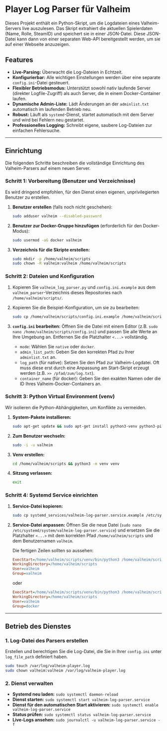 # Player Log Parser für Valheim

Dieses Projekt enthält ein Python-Skript, um die Logdateien eines Valheim-Servers live auszulesen. Das Skript extrahiert die aktuellen Spielerdaten (Name, Rolle, SteamID) und speichert sie in einer JSON-Datei. Diese JSON-Datei kann dann von einer separaten Web-API bereitgestellt werden, um sie auf einer Webseite anzuzeigen.

## Features

-   **Live-Parsing:** Überwacht die Log-Dateien in Echtzeit.
-   **Konfigurierbar:** Alle wichtigen Einstellungen werden über eine separate `config.ini`-Datei gesteuert.
-   **Flexibler Betriebsmodus:** Unterstützt sowohl nativ laufende Server (direkter Logfile-Zugriff) als auch Server, die in einem Docker-Container laufen.
-   **Dynamische Admin-Liste:** Lädt Änderungen an der `adminlist.txt` automatisch im laufenden Betrieb neu.
-   **Robust:** Läuft als `systemd`-Dienst, startet automatisch mit dem Server und wird bei Fehlern neu gestartet.
-   **Professionelles Logging:** Schreibt eigene, saubere Log-Dateien zur einfachen Fehlersuche.

---

## Einrichtung

Die folgenden Schritte beschreiben die vollständige Einrichtung des Valheim-Parsers auf einem neuen Server.

### Schritt 1: Vorbereitung (Benutzer und Verzeichnisse)

Es wird dringend empfohlen, für den Dienst einen eigenen, unprivilegierten Benutzer zu erstellen.

1.  **Benutzer erstellen** (falls noch nicht geschehen):
    ```bash
    sudo adduser valheim --disabled-password
    ```

2.  **Benutzer zur Docker-Gruppe hinzufügen** (erforderlich für den Docker-Modus):
    ```bash
    sudo usermod -aG docker valheim
    ```

3.  **Verzeichnis für die Skripte erstellen:**
    ```bash
    sudo mkdir -p /home/valheim/scripts
    sudo chown -R valheim:valheim /home/valheim/scripts
    ```

### Schritt 2: Dateien und Konfiguration

1.  Kopieren Sie `valheim_log_parser.py` und `config.ini.example` aus dem `valheim_parser`-Verzeichnis dieses Repositories nach `/home/valheim/scripts/`.

2.  Kopieren Sie die Beispiel-Konfiguration, um sie zu bearbeiten:
    ```bash
    sudo cp /home/valheim/scripts/config.ini.example /home/valheim/scripts/config.ini
    ```

3.  **`config.ini` bearbeiten:**
    Öffnen Sie die Datei mit einem Editor (z.B. `sudo nano /home/valheim/scripts/config.ini`) und passen Sie alle Werte an Ihre Umgebung an. Entfernen Sie die Platzhalter `<...>` vollständig.
    -   `mode`: Wählen Sie `native` oder `docker`.
    -   `admin_list_path`: Geben Sie den korrekten Pfad zu Ihrer `adminlist.txt` an.
    -   `log_path` (für native): Setzen Sie den Pfad zur Valheim-Logdatei. Oft muss diese erst durch eine Anpassung am Start-Skript erzeugt werden (z.B. `>> /pfad/zum/log.txt`).
    -   `container_name` (für docker): Geben Sie den exakten Namen oder die ID Ihres Valheim-Docker-Containers an.

### Schritt 3: Python Virtual Environment (venv)

Wir isolieren die Python-Abhängigkeiten, um Konflikte zu vermeiden.

1.  **System-Pakete installieren:**
    ```bash
    sudo apt-get update && sudo apt-get install python3-venv python3-pip -y
    ```
2.  **Zum Benutzer wechseln:**
    ```bash
    sudo -i -u valheim
    ```
3.  **Venv erstellen:**
    ```bash
    cd /home/valheim/scripts && python3 -m venv venv
    ```
4.  **Sitzung verlassen:**
    ```bash
    exit
    ```

### Schritt 4: Systemd Service einrichten

1.  **Service-Datei kopieren:**
    ```bash
    sudo cp systemd_services/valheim-log-parser.service.example /etc/systemd/system/valheim-log-parser.service
    ```
2.  **Service-Datei anpassen:**
    Öffnen Sie die neue Datei (`sudo nano /etc/systemd/system/valheim-log-parser.service`) und ersetzen Sie die Platzhalter `<...>` mit dem korrekten Pfad `/home/valheim/scripts` und dem Benutzernamen `valheim`.

    Die fertigen Zeilen sollten so aussehen:
    ```ini
    ExecStart=/home/valheim/scripts/venv/bin/python3 /home/valheim/scripts/valheim_log_parser.py
    WorkingDirectory=/home/valheim/scripts
    User=valheim
    Group=valheim
    ```
    oder
    ```ini
    ExecStart=/home/valheim/scripts/venv/bin/python3 /home/valheim/scripts/valheim_log_parser.py
    WorkingDirectory=/home/valheim/scripts
    User=valheim
    Group=docker
    ```

---

## Betrieb des Dienstes

### 1. Log-Datei des Parsers erstellen

Erstellen und berechtigen Sie die Log-Datei, die Sie in Ihrer `config.ini` unter `log_file_path` definiert haben.

```bash
sudo touch /var/log/valheim-player.log
sudo chown valheim:valheim /var/log/valheim-player.log
```

### 2. Dienst verwalten

-   **Systemd neu laden:** `sudo systemctl daemon-reload`
-   **Dienst starten:** `sudo systemctl start valheim-log-parser.service`
-   **Dienst für den automatischen Start aktivieren:** `sudo systemctl enable valheim-log-parser.service`
-   **Status prüfen:** `sudo systemctl status valheim-log-parser.service`
-   **Live-Logs ansehen:** `sudo journalctl -u valheim-log-parser.service -f`

